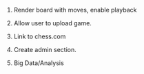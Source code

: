 1. Render board with moves, enable playback

2. Allow user to upload game.

3. Link to chess.com

4. Create admin section.

5. Big Data/Analysis
